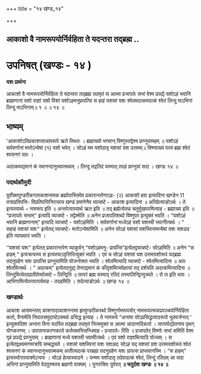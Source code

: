 +++
title = "१४ खंण्ड_१४"

+++


## आकाशो वै नामरूपयोर्निर्वहिता ते यदन्तरा तद्ब्रह्म ..

# **उपनिषत् (खण्डः - १४ )**

**यशः प्रार्थना**

आकाशो वै नामरूपयोर्निर्वहिता ते यदन्तरा तद्ब्रह्म तदमृतं स आत्मा प्रजापतेः सभां वेश्म प्रपद्ये यशोऽहं भवानि ब्राह्मणानां यशो राज्ञां यशो विशां यशोऽहमनुप्रापत्सि स हाहं यशसां यशः श्वेतमदत्कमदत्कं श्वेतं लिन्दु माऽभिगां लिन्दु माऽभिगाम्॥ १ ॥ ॥ १४ ॥

## **भाष्यम्**

'आकाशोऽतिप्रकाशत्वान्नामरूपे ऋते स्थितः । ब्रह्माख्यो भगवान् विष्णुस्तद्वेश्म प्राप्नुयामहम् ॥ यशोऽहं सर्ववर्णानां मत्तोऽन्येषां (१) यशो भवेत् । सोऽहं मम यशोदातृ यशसां यश उत्तमम्॥ विष्ण्वाख्यं परमं ब्रह्म श्वेतं श्वसनगं यतः ।

अदत्कमद्यमानं कं स्वानन्दानुभवात्मकम् । लिन्दु तद्रतिदं यस्मात् तदहं प्राप्नुयां सदा । खण्डः १४ ॥

### पदार्थकौमुदी

पूर्वोक्तपुण्डरीकगताकाशनामक ब्रह्मोपास्तिमेव प्रकारान्तरेणाऽह- (२) आकाशो हवा इत्यादिना खण्डेन 11 तत्राप्रतिपत्ति- विप्रतिपत्तिनिरासाय खण्डं प्रमाणेनैव व्याचष्टे - आकाश इत्यादिना ॥ अतिप्रेत्याङोऽर्थः । ते इत्यस्यार्थः – नामरूप इति ॥ अन्तरेत्यस्यार्थ ऋत इति ॥ तद् ब्रह्मेत्येतन्न चतुर्मुखपरमित्याह - ब्रह्माख्य इति ॥ “प्रजापतेः सभाम्" इत्यादि व्याचष्टे - तद्वेश्मेति ॥ अनेन प्रजापतिशब्दो विष्णुपर इत्युक्तं भवति । “यशोऽहं भवानि ब्राह्मणानाम्” इत्यादि व्याचष्टे - यशोऽहमिति । सर्ववर्णानां मध्येऽहं यशो यशस्वी भवानीत्यर्थः । " सहाहं यशसां यशः" इत्येतद् व्याचष्टे- मत्तोऽन्येषामिति ॥ अनेन सोऽहं यशसां यशस्विनामन्येषां यशः यशःप्रद इति व्याख्यातं भवति ।

‘‘यशसां यशः” इत्पेतत् प्रकारान्तरेण व्याकुर्वन् “यशोऽहमनु- प्रापत्सि”इत्येतद्व्याचष्टे- सोऽहमिति ॥ अनेन "स हाहम् " इत्यत्रत्यस्य स इत्यस्याऽवृत्तिरित्युक्तं भवति । एवं च सोऽहं यशसां यश उत्तमयशोरूपं यद्ब्रह्म तदनुग्रहेण यशः प्रापत्सि प्राप्नुयामिति योजनोक्ता भवति । श्वेतमित्यादि व्याचष्टे - श्वेतमित्यादिना ॥ अतः श्वेतमित्यर्थः । " अदत्कम्" इत्येतदनूद्य तेनाद्यमानं कं कीदृशमित्यपेक्षायां तद् दर्शयति अदत्कमित्यादिना ॥ लिन्दुमित्येतदप्रतीतेर्व्याचष्टे – लिन्द्विति ॥ तत्परं ब्रह्म यस्माद् रतिदं तस्मालिन्द्वित्युच्यते । रो ल इति भावः । आभिगामित्येतत्तात्पर्यमाह - तदहमिति । सदेत्याङोऽर्थः ॥ खण्डः १४ ॥

### **खण्डार्थः**

आकाश आसमन्तात् काशनादाकाशननामा हृत्पुण्डरीकस्थो विष्णुर्नामरूपयोर् नामरूपात्मकप्रपञ्चयोर्निर्वहिता कर्ता, वैनामेति निपातसमुदायोऽयमर्थः प्रसिद्ध इत्याह । ते नामरूपे “अनामा सोऽप्रसिद्धत्वादरूपो भूतवर्जनात् ' इत्युक्तदिशा अन्तरा विना यदस्ति तद्ब्रह्म तदमृतं नित्यमुक्तं स आत्मा आदानादिकर्ता । तात्पर्यद्योतनाय पृथग् योगकरणम् । उपासनाकरणकाले कर्तव्यमभिसन्धिमाह - प्रजापते- रिति ॥ प्रजापतेर् विष्णोः सभां समितिं वेश्म गृहं प्रपद्ये प्राप्नुयाम् । ब्राह्मणानां मध्ये यशस्वी भवामीत्यर्थः । एवं यशो राज्ञामित्यादि योज्यम् । स इत्येतद्वक्ष्यमाणमत्रापि सम्बद्ध्यते । यशसां यशस्विनां यशः यशःप्रदः सोऽहं यद् यशसां य़श उत्तमयशोरूपं श्वेतं श्वसनगं कं स्वानन्दानुभवात्मकम् अत्तीत्यदत्कं परब्रह्म तदनुग्रहेण यशः प्रापत्स प्राप्तवानस्मि । “स हाहम्" इत्यस्योत्तरवाक्येऽन्वयः । सोऽहं हेत्यास्वादने । यन्मम यशोदातृ तदेवादत्कं श्वेतं, लिन्दुं रतिदम् आ सदा अभिगां प्राप्नुयामिति वेदपुरुषस्य ब्रह्मणो वाक्यम् । पुनरुक्तिः पूर्ववत् **॥ चतुर्दशः खण्डः ॥ १४ ॥**

